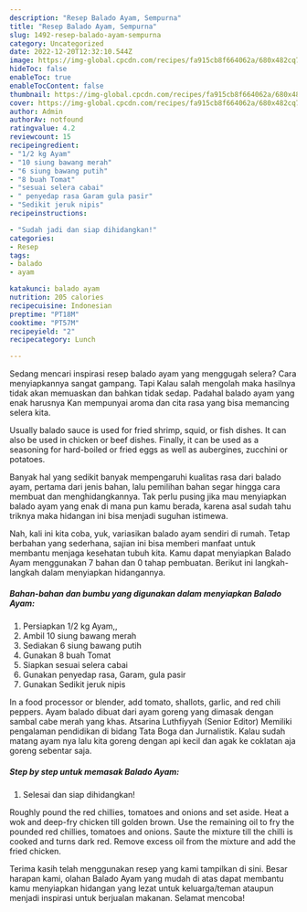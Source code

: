 ```yaml
---
description: "Resep Balado Ayam, Sempurna"
title: "Resep Balado Ayam, Sempurna"
slug: 1492-resep-balado-ayam-sempurna
category: Uncategorized
date: 2022-12-20T12:32:10.544Z
image: https://img-global.cpcdn.com/recipes/fa915cb8f664062a/680x482cq70/balado-ayam-foto-resep-utama.jpg
hideToc: false
enableToc: true
enableTocContent: false
thumbnail: https://img-global.cpcdn.com/recipes/fa915cb8f664062a/680x482cq70/balado-ayam-foto-resep-utama.jpg
cover: https://img-global.cpcdn.com/recipes/fa915cb8f664062a/680x482cq70/balado-ayam-foto-resep-utama.jpg
author: Admin
authorAv: notfound
ratingvalue: 4.2
reviewcount: 15
recipeingredient:
- "1/2 kg Ayam"
- "10 siung bawang merah"
- "6 siung bawang putih"
- "8 buah Tomat"
- "sesuai selera cabai"
- " penyedap rasa Garam gula pasir"
- "Sedikit jeruk nipis"
recipeinstructions:

- "Sudah jadi dan siap dihidangkan!"
categories:
- Resep
tags:
- balado
- ayam

katakunci: balado ayam 
nutrition: 205 calories
recipecuisine: Indonesian
preptime: "PT18M"
cooktime: "PT57M"
recipeyield: "2"
recipecategory: Lunch

---
```



Sedang mencari inspirasi resep balado ayam yang menggugah selera? Cara menyiapkannya sangat gampang. Tapi Kalau salah mengolah maka hasilnya tidak akan memuaskan dan bahkan tidak sedap. Padahal balado ayam yang enak harusnya Kan mempunyai aroma dan cita rasa yang bisa memancing selera kita.


Usually balado sauce is used for fried shrimp, squid, or fish dishes. It can also be used in chicken or beef dishes. Finally, it can be used as a seasoning for hard-boiled or fried eggs as well as aubergines, zucchini or potatoes.

Banyak hal yang sedikit banyak mempengaruhi kualitas rasa dari balado ayam, pertama dari jenis bahan, lalu pemilihan bahan segar hingga cara membuat dan menghidangkannya. Tak perlu pusing jika mau menyiapkan balado ayam yang enak di mana pun kamu berada, karena asal sudah tahu triknya maka hidangan ini bisa menjadi suguhan istimewa.


Nah, kali ini kita coba, yuk, variasikan balado ayam sendiri di rumah. Tetap berbahan yang sederhana, sajian ini bisa memberi manfaat untuk membantu menjaga kesehatan tubuh kita. Kamu dapat menyiapkan Balado Ayam menggunakan 7 bahan dan 0 tahap pembuatan. Berikut ini langkah-langkah dalam menyiapkan hidangannya.

<!--inarticleads1-->

##### Bahan-bahan dan bumbu yang digunakan dalam menyiapkan Balado Ayam:

1. Persiapkan 1/2 kg Ayam,,
1. Ambil 10 siung bawang merah
1. Sediakan 6 siung bawang putih
1. Gunakan 8 buah Tomat
1. Siapkan sesuai selera cabai
1. Gunakan  penyedap rasa, Garam, gula pasir
1. Gunakan Sedikit jeruk nipis


In a food processor or blender, add tomato, shallots, garlic, and red chili peppers. Ayam balado dibuat dari ayam goreng yang dimasak dengan sambal cabe merah yang khas. Atsarina Luthfiyyah (Senior Editor) Memiliki pengalaman pendidikan di bidang Tata Boga dan Jurnalistik. Kalau sudah matang ayam nya lalu kita goreng dengan api kecil dan agak ke coklatan aja goreng sebentar saja. 

<!--inarticleads2-->

##### Step by step untuk memasak Balado Ayam:


1. Selesai dan siap dihidangkan!

Roughly pound the red chillies, tomatoes and onions and set aside. Heat a wok and deep-fry chicken till golden brown. Use the remaining oil to fry the pounded red chillies, tomatoes and onions. Saute the mixture till the chilli is cooked and turns dark red. Remove excess oil from the mixture and add the fried chicken. 

Terima kasih telah menggunakan resep yang kami tampilkan di sini. Besar harapan kami, olahan Balado Ayam yang mudah di atas dapat membantu kamu menyiapkan hidangan yang lezat untuk keluarga/teman ataupun menjadi inspirasi untuk berjualan makanan. Selamat mencoba!
